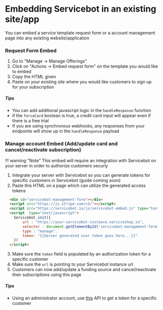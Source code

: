 # Embedding Servicebot in an existing site/app
You can embed a service template request form or a account management page into any existing website/application

### Request Form Embed

1. Go to "Manage -> Manage Offerings"
1. Click on "Actions -> Embed request form" on the template you would like to embed
1. Copy the HTML given
1. Paste on your existing site where you would like customers to sign up for your subscription
##### Tips
- You can add additional javascript logic in the `handleResponse` function
- if the `forceCard` boolean is true, a credit card input will appear even if there is a free trial
- If you are using synchronous webhooks, any responses from your endpoints will show up in the `handleResponse` payload
### Manage account Embed (Add/update card and cancel/reactivate subscription)

!!! warning "Note"
    This embed will require an integration with Servicebot on your server in order to authorize customers securly

1. Integrate your server with Servicebot so you can generate tokens for specific customers in Servicebot (guide coming soon)
1. Paste this HTML on a page which can utilize the generated access tokens
```html
  <div id="servicebot-management-form"></div>
  <script src="https://js.stripe.com/v3/"></script>
  <script src="https://servicebot.io/js/servicebot-embed.js" type="text/javascript"></script>
  <script  type="text/javascript">
    Servicebot.init({
        url : "https://your-servicebot-instance.serviceshop.io",
        selector : document.getElementById('servicebot-management-form'),
        type : "manage",
        token: "{{Server generated user token goes here...}}"
    })
  </script>
```
3. Make sure the `token` field is populated by an authorization token for a specific customer
1. Make sure the `url` is pointing to your Servicebot instance url
1. Customers can now add/update a funding source and cancel/reactivate their subscriptions using this page
##### Tips
- Using an administrator account, use [this](https://api-docs.servicebot.io/#operation--users--id--token-post) API to get a token for a specific customer
